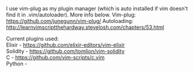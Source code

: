I use vim-plug as my plugin manager (which is auto installed if vim doesn't find it in .vim/autoloader). More info below.
Vim-plug: https://github.com/junegunn/vim-plug/
Autoloading: http://learnvimscriptthehardway.stevelosh.com/chapters/53.html

Current plugins used:  
Elixir - https://github.com/elixir-editors/vim-elixir  
Solidity - https://github.com/tomlion/vim-solidity<br />
C - https://github.com/vim-scripts/c.vim<br />
Python - 
